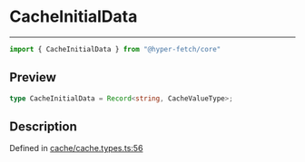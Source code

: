 

# CacheInitialData

<div class="api-docs__separator" data-reactroot="">

---

</div><div class="api-docs__import" data-reactroot="">

```ts
import { CacheInitialData } from "@hyper-fetch/core"
```

</div><div class="api-docs__section">

## Preview

</div><div class="api-docs__preview type single">

```ts
type CacheInitialData = Record<string, CacheValueType>;
```

</div><div class="api-docs__section">

## Description

</div><div class="api-docs__description"><span class="api-docs__do-not-parse">



</span></div><p class="api-docs__definition">

Defined in [cache/cache.types.ts:56](https://github.com/BetterTyped/hyper-fetch/blob/0bdb96c0/packages/core/src/cache/cache.types.ts#L56)

</p>